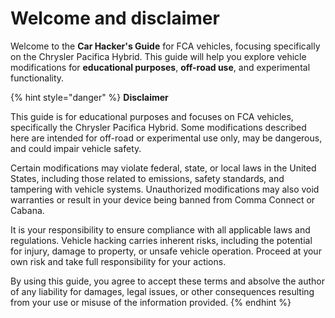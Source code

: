 # Welcome and disclaimer

Welcome to the **Car Hacker's Guide** for FCA vehicles, focusing specifically on the Chrysler Pacifica Hybrid. This guide will help you explore vehicle modifications for **educational purposes**, **off-road use**, and experimental functionality.

{% hint style="danger" %}
**Disclaimer**

This guide is for educational purposes and focuses on FCA vehicles, specifically the Chrysler Pacifica Hybrid. Some modifications described here are intended for off-road or experimental use only, may be dangerous, and could impair vehicle safety.

Certain modifications may violate federal, state, or local laws in the United States, including those related to emissions, safety standards, and tampering with vehicle systems. Unauthorized modifications may also void warranties or result in your device being banned from Comma Connect or Cabana.

It is your responsibility to ensure compliance with all applicable laws and regulations. Vehicle hacking carries inherent risks, including the potential for injury, damage to property, or unsafe vehicle operation. Proceed at your own risk and take full responsibility for your actions.

By using this guide, you agree to accept these terms and absolve the author of any liability for damages, legal issues, or other consequences resulting from your use or misuse of the information provided.
{% endhint %}

